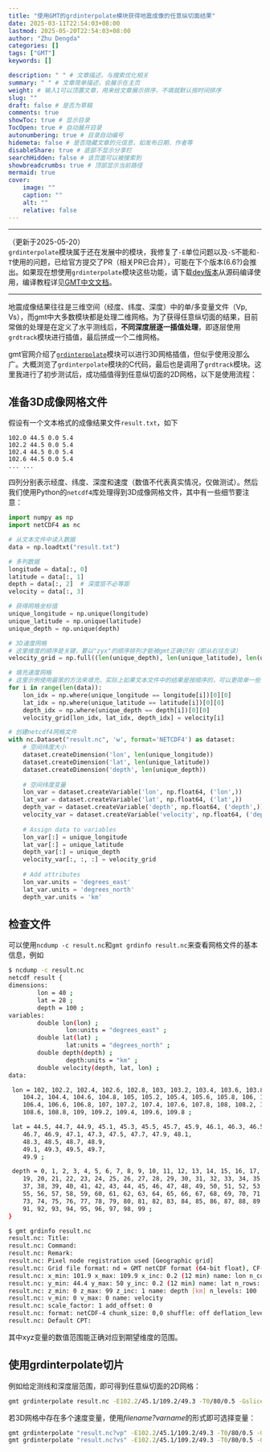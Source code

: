 ```yaml
---
title: "使用GMT的grdinterpolate模块获得地震成像的任意纵切面结果"
date: 2025-03-11T22:54:03+08:00
lastmod: 2025-05-20T22:54:03+08:00
author: "Zhu Dengda"
categories: []
tags: ["GMT"]
keywords: []

description: " " # 文章描述，与搜索优化相关
summary: " " # 文章简单描述，会展示在主页
weight: # 输入1可以顶置文章，用来给文章展示排序，不填就默认按时间排序
slug: ""
draft: false # 是否为草稿
comments: true
showToc: true # 显示目录
TocOpen: true # 自动展开目录
autonumbering: true # 目录自动编号
hidemeta: false # 是否隐藏文章的元信息，如发布日期、作者等
disableShare: true # 底部不显示分享栏
searchHidden: false # 该页面可以被搜索到
showbreadcrumbs: true # 顶部显示当前路径
mermaid: true
cover:
    image: ""
    caption: ""
    alt: ""
    relative: false
---
```


--------------
（更新于2025-05-20）  
`grdinterpolate`模块属于还在发展中的模块，我修复了`-E`单位问题以及`-S`不能和`-T`使用的问题，已给官方提交了PR（相关PR已合并），可能在下个版本(6.6?)会推出。如果现在想使用`grdinterpolate`模块这些功能，请下载[dev版本](https://github.com/GenericMappingTools/gmt)从源码编译使用，编译教程详见[GMT中文文档](https://docs.gmt-china.org/latest/install/build-source-unix/)。

------------

地震成像结果往往是三维空间（经度、纬度、深度）中的单/多变量文件（Vp, Vs），而gmt中大多数模块都是处理二维网格。为了获得任意纵切面的结果，目前常做的处理是在定义了水平测线后，**不同深度层逐一插值处理**，即逐层使用`grdtrack`模块进行插值，最后拼成一个二维网格。

gmt官网介绍了[`grdinterpolate`](https://docs.generic-mapping-tools.org/6.5/grdinterpolate.html)模块可以进行3D网格插值，但似乎使用没那么广。大概浏览了`grdinterpolate`模块的C代码，最后也是调用了`grdtrack`模块。这里我进行了初步测试后，成功插值得到任意纵切面的2D网格，以下是使用流程：

## 准备3D成像网格文件
假设有一个文本格式的成像结果文件`result.txt`，如下
```
102.0 44.5 0.0 5.4
102.2 44.5 0.0 5.4
102.4 44.5 0.0 5.4
102.6 44.5 0.0 5.4
... ...
```
四列分别表示经度、纬度、深度和速度（数值不代表真实情况，仅做测试）。然后我们使用Python的`netcdf4`库处理得到3D成像网格文件，其中有一些细节要注意：
``` python
import numpy as np
import netCDF4 as nc

# 从文本文件中读入数据
data = np.loadtxt("result.txt")

# 多列数据
longitude = data[:, 0]
latitude = data[:, 1]
depth = data[:, 2]  # 深度层不必等距
velocity = data[:, 3]

# 获得网格坐标值
unique_longitude = np.unique(longitude)
unique_latitude = np.unique(latitude)
unique_depth = np.unique(depth)

# 3D速度网格
# 这里维度的顺序是关键，要以"zyx"的顺序排列才能被gmt正确识别（即从右往左读）
velocity_grid = np.full((len(unique_depth), len(unique_latitude), len(unique_longitude)), np.nan)

# 填充速度网格
# 这里示例使用最笨的方法来填充，实际上如果文本文件中的结果是按顺序的，可以更简单一些，但要小心其排列顺序
for i in range(len(data)):
    lon_idx = np.where(unique_longitude == longitude[i])[0][0]
    lat_idx = np.where(unique_latitude == latitude[i])[0][0]
    depth_idx = np.where(unique_depth == depth[i])[0][0]
    velocity_grid[lon_idx, lat_idx, depth_idx] = velocity[i]

# 创建netcdf4网格文件
with nc.Dataset("result.nc", 'w', format='NETCDF4') as dataset:
    # 空间纬度大小
    dataset.createDimension('lon', len(unique_longitude))
    dataset.createDimension('lat', len(unique_latitude))
    dataset.createDimension('depth', len(unique_depth))
    
    # 空间纬度变量
    lon_var = dataset.createVariable('lon', np.float64, ('lon',))
    lat_var = dataset.createVariable('lat', np.float64, ('lat',))
    depth_var = dataset.createVariable('depth', np.float64, ('depth',))
    velocity_var = dataset.createVariable('velocity', np.float64, ('depth', 'lat', 'lon'))
    
    # Assign data to variables
    lon_var[:] = unique_longitude
    lat_var[:] = unique_latitude
    depth_var[:] = unique_depth
    velocity_var[:, :, :] = velocity_grid
    
    # Add attributes
    lon_var.units = 'degrees_east'
    lat_var.units = 'degrees_north'
    depth_var.units = 'km'

```


## 检查文件
可以使用`ncdump -c result.nc`和`gmt grdinfo result.nc`来查看网格文件的基本信息，例如
``` bash 
$ ncdump -c result.nc 
netcdf result {
dimensions:
        lon = 40 ;
        lat = 28 ;
        depth = 100 ;
variables:
        double lon(lon) ;
                lon:units = "degrees_east" ;
        double lat(lat) ;
                lat:units = "degrees_north" ;
        double depth(depth) ;
                depth:units = "km" ;
        double velocity(depth, lat, lon) ;
data:

 lon = 102, 102.2, 102.4, 102.6, 102.8, 103, 103.2, 103.4, 103.6, 103.8, 104, 
    104.2, 104.4, 104.6, 104.8, 105, 105.2, 105.4, 105.6, 105.8, 106, 106.2, 
    106.4, 106.6, 106.8, 107, 107.2, 107.4, 107.6, 107.8, 108, 108.2, 108.4, 
    108.6, 108.8, 109, 109.2, 109.4, 109.6, 109.8 ;

 lat = 44.5, 44.7, 44.9, 45.1, 45.3, 45.5, 45.7, 45.9, 46.1, 46.3, 46.5, 
    46.7, 46.9, 47.1, 47.3, 47.5, 47.7, 47.9, 48.1, 
    48.3, 48.5, 48.7, 48.9, 
    49.1, 49.3, 49.5, 49.7, 
    49.9 ;

 depth = 0, 1, 2, 3, 4, 5, 6, 7, 8, 9, 10, 11, 12, 13, 14, 15, 16, 17, 18, 
    19, 20, 21, 22, 23, 24, 25, 26, 27, 28, 29, 30, 31, 32, 33, 34, 35, 36, 
    37, 38, 39, 40, 41, 42, 43, 44, 45, 46, 47, 48, 49, 50, 51, 52, 53, 54, 
    55, 56, 57, 58, 59, 60, 61, 62, 63, 64, 65, 66, 67, 68, 69, 70, 71, 72, 
    73, 74, 75, 76, 77, 78, 79, 80, 81, 82, 83, 84, 85, 86, 87, 88, 89, 90, 
    91, 92, 93, 94, 95, 96, 97, 98, 99 ;
}

```
``` bash
$ gmt grdinfo result.nc 
result.nc: Title: 
result.nc: Command: 
result.nc: Remark: 
result.nc: Pixel node registration used [Geographic grid]
result.nc: Grid file format: nd = GMT netCDF format (64-bit float), CF-1.7
result.nc: x_min: 101.9 x_max: 109.9 x_inc: 0.2 (12 min) name: lon n_columns: 40
result.nc: y_min: 44.4 y_max: 50 y_inc: 0.2 (12 min) name: lat n_rows: 28
result.nc: z_min: 0 z_max: 99 z_inc: 1 name: depth [km] n_levels: 100
result.nc: v_min: 0 v_max: 0 name: velocity
result.nc: scale_factor: 1 add_offset: 0
result.nc: format: netCDF-4 chunk_size: 0,0 shuffle: off deflation_level: 0
result.nc: Default CPT: 
```
其中xyz变量的数值范围能正确对应到期望维度的范围。

## 使用grdinterpolate切片
例如给定测线和深度层范围，即可得到任意纵切面的2D网格：
``` bash
gmt grdinterpolate result.nc -E102.2/45.1/109.2/49.3 -T0/80/0.5 -Gslice.nc
```
若3D网格中存在多个速度变量，使用*filename?varname*的形式即可选择变量：
``` bash
gmt grdinterpolate "result.nc?vp" -E102.2/45.1/109.2/49.3 -T0/80/0.5 -Gslice_vp.nc
gmt grdinterpolate "result.nc?vs" -E102.2/45.1/109.2/49.3 -T0/80/0.5 -Gslice_vs.nc
```
